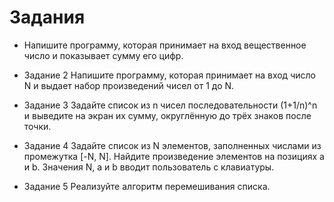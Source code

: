 # Задания
* Напишите программу, которая принимает на вход вещественное число и показывает сумму его цифр.

* Задание 2 Напишите программу, которая принимает на вход число N и выдает набор произведений чисел от 1 до N.

* Задание 3 Задайте список из n чисел последовательности (1+1/n)^n и выведите на экран их сумму,
округлённую до трёх знаков после точки.

* Задание 4 Задайте список из N элементов, заполненных числами из промежутка [-N, N].
Найдите произведение элементов на позициях a и b.
Значения N, a и b вводит пользователь с клавиатуры.

* Задание 5 Реализуйте алгоритм перемешивания списка.